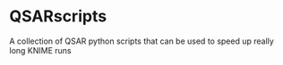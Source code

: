 # QSARscripts
A collection of QSAR python scripts that can be used to speed up really long KNIME runs
